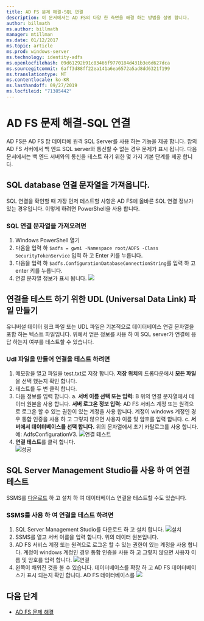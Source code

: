 ```yaml
---
title: AD FS 문제 해결-SQL 연결
description: 이 문서에서는 AD FS의 다양 한 측면을 해결 하는 방법을 설명 합니다.
author: billmath
ms.author: billmath
manager: mtillman
ms.date: 01/12/2017
ms.topic: article
ms.prod: windows-server
ms.technology: identity-adfs
ms.openlocfilehash: 09d61292b91c83466f9770184d431b3e6d627dca
ms.sourcegitcommit: 6aff3d88ff22ea141a6ea6572a5ad8dd6321f199
ms.translationtype: MT
ms.contentlocale: ko-KR
ms.lasthandoff: 09/27/2019
ms.locfileid: "71385442"
---
```

# <a name="ad-fs-troubleshooting---sql-connectivity"></a>AD FS 문제 해결-SQL 연결
AD FS은 AD FS 팜 데이터에 원격 SQL Server를 사용 하는 기능을 제공 합니다.  팜의 AD FS 서버에서 백 엔드 SQL server와 통신할 수 없는 경우 문제가 표시 됩니다.  다음 문서에서는 백 엔드 서버와의 통신을 테스트 하기 위한 몇 가지 기본 단계를 제공 합니다.

## <a name="acquire-the-sql-database-connection-string"></a>SQL database 연결 문자열을 가져옵니다.
SQL 연결을 확인할 때 가장 먼저 테스트할 사항은 AD FS에 올바른 SQL 연결 정보가 있는 경우입니다.  이렇게 하려면 PowerShell을 사용 합니다.

### <a name="to-acquire-the-sql-connection-string"></a>SQL 연결 문자열을 가져오려면
1.  Windows PowerShell 열기
2. 다음을 입력 하 `$adfs = gwmi -Namespace root/ADFS -Class SecurityTokenService` 입력 하 고 Enter 키를 누릅니다.
3. 다음을 입력 하 `$adfs.ConfigurationDatabaseConnectionString`를 입력 하 고 enter 키를 누릅니다.
4. 연결 문자열 정보가 표시 됩니다.
![](media/ad-fs-tshoot-sql/sql2.png)

## <a name="create-a-universal-data-link-udl-file-to-test-connectivity"></a>연결을 테스트 하기 위한 UDL (Universal Data Link) 파일 만들기
유니버설 데이터 링크 파일 또는 UDL 파일은 기본적으로 데이터베이스 연결 문자열을 포함 하는 텍스트 파일입니다.  위에서 얻은 정보를 사용 하 여 SQL server가 연결에 응답 하는지 여부를 테스트할 수 있습니다.

### <a name="to-create-a-udl-file-to-test-connectivity"></a>Udl 파일을 만들어 연결을 테스트 하려면

1. 메모장을 열고 파일을 test.txt로 저장 합니다.  **저장 위치**의 드롭다운에서 **모든 파일** 을 선택 했는지 확인 합니다.
2. 테스트를 두 번 클릭 합니다.
3. 다음 정보를 입력 합니다. a. **서버 이름 선택 또는 입력:**  B 위의 연결 문자열에서 데이터 원본을 사용 합니다. **서버 로그온 정보 입력:**  AD FS 서비스 계정 또는 원격으로 로그온 할 수 있는 권한이 있는 계정을 사용 합니다.  계정이 windows 계정인 경우 통합 인증을 사용 하 고 그렇지 않으면 사용자 이름 및 암호를 입력 합니다.
    c. **서버에서 데이터베이스를 선택 합니다.** 위의 문자열에서 초기 카탈로그를 사용 합니다.  예: AdfsConfigurationV3.
   ![연결 테스트](media/ad-fs-tshoot-sql/sql4.png)
1. **연결 테스트**를 클릭 합니다.</br>
![성공](media/ad-fs-tshoot-sql/sql3.png)

## <a name="use-sql-server-management-studio-to-test-connectivity"></a>SQL Server Management Studio를 사용 하 여 연결 테스트
SSMS를 [다운로드](https://go.microsoft.com/fwlink/?linkid=864329) 하 고 설치 하 여 데이터베이스 연결을 테스트할 수도 있습니다.

### <a name="to-test-connectivity-with-ssms"></a>SSMS를 사용 하 여 연결을 테스트 하려면
1. SQL Server Management Studio를 다운로드 하 고 설치 합니다.
![설치](media/ad-fs-tshoot-sql/sql5.png)
1. SSMS를 열고 서버 이름을 입력 합니다.  위의 데이터 원본입니다.
2. AD FS 서비스 계정 또는 원격으로 로그온 할 수 있는 권한이 있는 계정을 사용 합니다.  계정이 windows 계정인 경우 통합 인증을 사용 하 고 그렇지 않으면 사용자 이름 및 암호를 입력 합니다.
![연결](media/ad-fs-tshoot-sql/sql6.png)
1. 왼쪽이 채워진 것을 볼 수 있습니다.  데이터베이스를 확장 하 고 AD FS 데이터베이스가 표시 되는지 확인 합니다.
AD FS 데이터베이스를 ![](media/ad-fs-tshoot-sql/sql7.png)

## <a name="next-steps"></a>다음 단계

- [AD FS 문제 해결](ad-fs-tshoot-overview.md)
